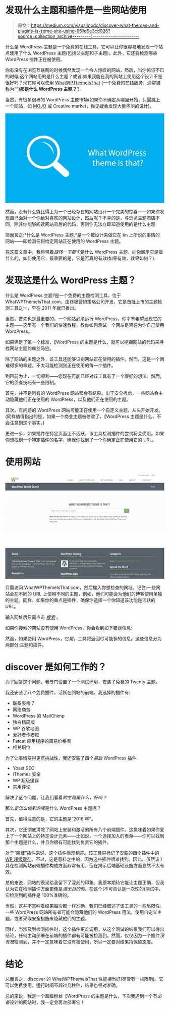 # 发现什么主题和插件是一些网站使用

> 原文：<https://medium.com/visualmodo/discover-what-themes-and-plugins-is-some-site-using-661d6e3cd026?source=collection_archive---------1----------------------->

什么是 WordPress 主题是一个免费的在线工具，它可以让你很容易地发现一个站点使用了什么 WordPress 主题(包括父主题和子主题)。此外，它还将检测哪些 WordPress 插件正在被使用。

你有没有在浏览互联网的时候偶然发现一个令人惊叹的网站，然后，当你惊讶不已的时候:这个网站用的是什么主题？或者:如果我能在我的网站上使用这个设计不是很好吗？现在你可以使用 [WhatWPThemeIsThat](http://whatwpthemeisthat.com/) (一个免费的在线服务，通常被称为“**”)那是什么 WordPress 主题？**’)。

当然，有很多很棒的 WordPress 主题市场(如果你不确定从哪里开始，只需跳上一个网站，如 [MOJO](https://www.mojomarketplace.com/store/visualmodo) 或 Creative market，你无疑会发现大量华丽的设计)。

![](img/70a894e8733f824a5970012013d6d6d9.png)

然而，没有什么能比得上为一个已经存在的网站设计一个完美的惊喜——如果你发现自己面对一个你绝对喜欢的网站设计，然后呢？不幸的是，与浏览主题商店不同，除非你能够阅读网站背后的代码，否则你无法立即知道使用的是什么主题

简而言之:*什么是 WordPress 主题,*是一个被设计来做它在 tin 上所说的事情的网站——即检测任何给定网站正在使用的 WordPress 主题。

在这篇文章中，我将带着*旋转一下那个*是什么 WordPress 主题，向你展示它是做什么的，如何使用它，最重要的是，它是否真的有效(如果有效，效果如何？).

# 发现这是什么 WordPress 主题？

什么是 WordPress 主题?是一个免费的主题检测工具，位于 WhatWPThemeIsThat.com。由终极营销策略公司开发，它是首批上市的主题检测工具之一，早在 2011 年就已推出。

当然，首先也是最重要的，一个网站必须运行 WordPress，你才有希望发现它的主题——这里有一个我们的快速教程，教你如何测试一个网站是否在为你自己使用 WordPress。

如果满足了第一个标准，【WordPress 的主题是什么，就可以挖掘网站的代码来寻找网站主题的蛛丝马迹。

除了网站的主题之外，该工具还能够识别网站正在使用的插件。然而，这是一个困难得多的命题，不太可能检测到正在使用的每一个插件。

到目前为止，一切顺利——您现在可能已经对该工具有了一个很好的想法。然而，它的侦查技巧有一些限制。

首先，并不是所有的 WordPress 网站都会有结果。出于安全考虑，一些网站会主动隐藏他们正在使用的 WordPress，以及他们正在使用的主题。

其次，有问题的 WordPress 网站可能正在使用一个自定义主题，从头开始开发。(同样值得指出的是，如果一个商业主题被修改了，【WordPress 主题是什么，不会注意到这个事实。)

更进一步，如果插件在特定页面上不活跃，该工具检测插件的尝试将会受阻。如果你想找到一个特定插件的名字，确保你找到了一个你确定正在使用它的 URL。

# 使用网站

![](img/5e809f5078ef08d0bd8ff078d2fa87ef.png)

只需访问 WhatWPThemeIsThat.com，然后输入你想检查的网址。记住:一些网站会在不同的 URL 上使用不同的主题，例如，他们可能会为他们的博客使用单独的主题。同样，如果你的重点是插件，确保你选择一个你知道该功能是活跃的 URL。

输入网址后只需点击 [*搜索*](https://visualmodo.com/blog/) 。

如果你搜索的网站没有使用 WordPress，你会看到如下错误信息:

然而，如果使用 WordPress，它*是*，工具将返回尽可能多的信息。这些信息分为两部分:主题和插件。

# discover 是如何工作的？

为了回答这个问题，我专门设置了一个测试环境，安装了免费的 Twenty 主题。

我还安装了八个免费插件，活跃在网站的前端。我选择的插件有:

*   联系表格 7
*   网络商务
*   WordPress 的 MailChimp
*   独白精简版
*   WP 谷歌地图
*   爱好者作者框
*   Fatcat 应用程序的简易价格表
*   相关职位

为了让事情变得更有挑战性，我还安装了四个*幕后* WordPress 插件:

*   Yoast SEO
*   iThemes 安全
*   WP 超级缓存
*   禁用评论

解决了这个问题，让我们看看*的主题是什么，好吗？*

那么*是怎么做到的呢*是什么 WordPress 主题呢？

首先，值得注意的是，它的主题是“2016 年”。

其次，它还彻底清除了网站上安装和激活的所有八个前端插件。这意味着如果你爱上了一个网站上的特定设计元素——比如说，一个选择加入的表单——你可以找到那个主题是什么，并且你很有可能找到负责它的插件。

对于“隐藏”插件来说，这个插件表现稍差。该工具只标记了安装的四个插件中的 [WP 超级缓存](https://visualmodo.com/best-wordpress-cache-plugins/)。不过，这是意料之中的，因为这些插件很难找到。因此，虽然该工具在检测网站前端插件构成方面非常有用，但在揭示后端基础设施方面显然不太有效。

总的来说，网站的表现给我留下了深刻的印象。我原本期待它能让主题正确，但我认为它在检测插件方面更像是*漫无目的的*。在这个(不可否认是一次性的)测试中，它检测到的插件是 100%准确的。

当然，这并不意味着结果每次都一样准确，我们已经概述了该工具的一些局限性。一些 WordPress 网站所有者可能会隐藏他们的 WordPress 用法，使用自定义主题，或者采取安全措施来隐藏他们的主题。

同样，当涉及到检测插件时，这个插件更难调用。从这个测试的结果我们可以得出结论，任何主动部署在前端的插件都有可能被检测到。然而，仅仅因为一个插件*没有被*检测到，并不一定意味着它没有被使用，所以一定要对结果持保留态度。

# 结论

总而言之，discover 的 WhatWPThemeIsThat 性能相当好(尽管有一些限制)。它可以免费使用，运行时间不超过几秒钟，结果也相对准确。

总的来说，我是一个超级粉丝【WordPress 的主题是什么，下次我遇到一个有*必备*设计的网站时，我一定会再次部署它！